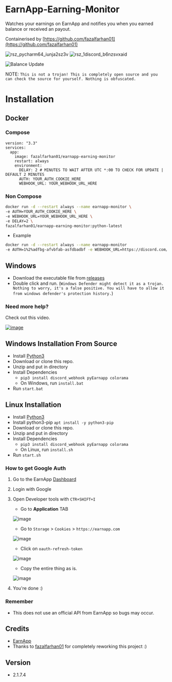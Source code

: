 # EarnApp-Earning-Monitor
Watches your earnings on EarnApp and notifies you when you earned balance or received an payout.

Containerised by [https://github.com/fazalfarhan01](https://github.com/fazalfarhan01)

![rsz_pycharm64_iunja2sz3v](https://user-images.githubusercontent.com/65712074/156200038-0a928e35-e03b-4e3a-a8ba-b472cbf4e92f.png)  ![rsz_1discord_b6nzsvxaid](https://user-images.githubusercontent.com/65712074/156201782-4c2d05c2-723f-43ad-b4b8-c9b7a1ef54a9.png)


![Balance Update](https://user-images.githubusercontent.com/45929854/142378692-47ff492f-370c-4e02-bfe1-7851959b9166.png)

NOTE: `This is not a trojan! This is completely open source and you can check the source for yourself. Nothing is obfuscated.`



# Installation

## Docker
### Compose
```YML
version: "3.3"
services:
  app:
    image: fazalfarhan01/earnapp-earning-monitor
    restart: always
    environment:
      DELAY: 2 # MINUTES TO WAIT AFTER UTC *:00 TO CHECK FOR UPDATE | DEFAULT 2 MINUTES
      AUTH: YOUR_AUTH_COOKIE_HERE
      WEBHOOK_URL: YOUR_WEBHOOK_URL_HERE
```
### Non Compose
```BASH
docker run -d --restart always --name earnapp-monitor \
-e AUTH=YOUR_AUTH_COOKIE_HERE \
-e WEBHOOK_URL=YOUR_WEBHOOK_URL_HERE \
-e DELAY=2 \
fazalfarhan01/earnapp-earning-monitor:python-latest
```
  - Example
  ```BASH
docker run -d --restart always --name earnapp-monitor 
-e AUTH=1%2%adfbg-afvbfab-asfdbadbf -e WEBHOOK_URL=https://discord.com/api/webhooks/akjsdvasdvjafvb -e DELAY=2 fazalfarhan01/earnapp-earning-monitor:python-latest
```

## Windows
- Download the executable file from [releases](https://github.com/Yariya/EarnApp-Earning-Monitor/releases)
- Double click and run. (`Windows Defender might detect it as a trojan. Nothing to worry, it's a false positive. You will have to allow it from windows defender's protection history.`)
### Need more help?
Check out this video.

[![image](https://user-images.githubusercontent.com/45929854/142722065-6d765156-87f0-4c58-b4c3-2a21ea83ebc7.png)](https://www.youtube.com/watch?v=KBGQSFEdIsc)

## Windows Installation From Source

- Install [Python3](https://www.python.org/downloads/)
- Download or clone this repo.
- Unzip and put in directory
- Install Dependencies
  * `pip3 install discord_webhook pyEarnapp colorama`
  - On Windows, run `install.bat`
- Run `start.bat`

## Linux Installation
 - Install [Python3](https://www.python.org/downloads/)
 - Install python3-pip
        `apt install -y python3-pip`
 - Download or clone this repo.
 - Unzip and put in directory
 - Install Dependencies
   - `pip3 install discord_webhook pyEarnapp colorama`
   - On Linux, run `install.sh`
 - Run `start.sh`

### How to get Google Auth
1) Go to the EarnApp [Dashboard](https://earnapp.com/dashboard/)
2) Login with Google
3) Open Developer tools with `CTR+SHIFT+I`
   * Go to **Application** TAB
   
   ![image](https://user-images.githubusercontent.com/45929854/142379296-dc321d08-7f1b-4eb5-bc3d-cf2fde9c0e01.png)

   * Go to `Storage` > `Cookies` > `https://earnapp.com`

   ![image](https://user-images.githubusercontent.com/33323458/142406885-451e0d2e-5c33-42a0-a1b1-967ea63ec511.png)

   * Click on `oauth-refresh-token`
   
   ![image](https://user-images.githubusercontent.com/45929854/142379619-4f9c15a3-8710-4e11-bded-18ea1e4898d8.png)

   * Copy the entire thing as is.
   
   ![image](https://user-images.githubusercontent.com/45929854/142380234-5cb16cc8-4bce-49c0-8e82-706c9c156496.png)
4) You're done :)

### Remember
  * This does not use an official API from EarnApp so bugs may occur.

## Credits
- [EarnApp](https://earnapp.com/)
- Thanks to [fazalfarhan01](https://github.com/fazalfarhan01) for completely reworking this project :)
## Version
- 2.1.7.4
